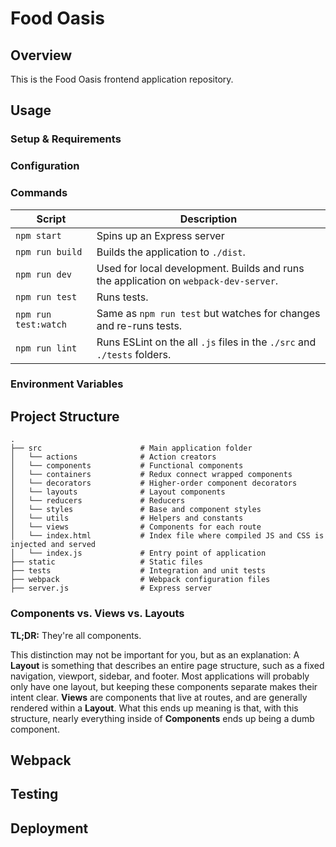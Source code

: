 # Food Oasis

Overview
-----
This is the Food Oasis frontend application repository.

Usage
-----
### Setup & Requirements

### Configuration

### Commands
|Script|Description|
|---|---|
|`npm start`|Spins up an Express server|
|`npm run build` |Builds the application to `./dist`.|
|`npm run dev`|Used for local development. Builds and runs the application on `webpack-dev-server`.|
|`npm run test`|Runs tests.|
|`npm run test:watch`|Same as `npm run test` but watches for changes and re-runs tests.|
|`npm run lint`|Runs ESLint on the all `.js` files in the `./src` and `./tests` folders.|

### Environment Variables


Project Structure
---------

```
.
├── src                      # Main application folder
│   └── actions              # Action creators
│   └── components           # Functional components
│   └── containers           # Redux connect wrapped components
│   └── decorators           # Higher-order component decorators
│   └── layouts              # Layout components
│   └── reducers             # Reducers
│   └── styles               # Base and component styles
│   └── utils                # Helpers and constants
│   └── views                # Components for each route
│   └── index.html           # Index file where compiled JS and CSS is injected and served
│   └── index.js             # Entry point of application
├── static                   # Static files
├── tests                    # Integration and unit tests
├── webpack                  # Webpack configuration files
├── server.js                # Express server
```

### Components vs. Views vs. Layouts

**TL;DR:** They're all components.

This distinction may not be important for you, but as an explanation: A **Layout** is something that describes an entire page structure, such as a fixed navigation, viewport, sidebar, and footer. Most applications will probably only have one layout, but keeping these components separate makes their intent clear. **Views** are components that live at routes, and are generally rendered within a **Layout**. What this ends up meaning is that, with this structure, nearly everything inside of **Components** ends up being a dumb component.

Webpack
-------

Testing
-------

Deployment
-------
